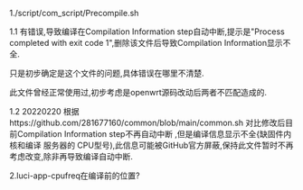 1./script/com_script/Precompile.sh 

1.1 有错误,导致编译在Compilation Information step自动中断,提示是"Process completed with exit code 1",删除该文件后导致Compilation Information显示不全.

只是初步确定是这个文件的问题,具体错误在哪里不清楚.

此文件曾经正常使用过,初步考虑是openwrt源码改动后两者不匹配造成的.

1.2 20220220 根据https://github.com/281677160/common/blob/main/common.sh 对比修改后目前Compilation Information step不再自动中断 ,但是编译信息显示不全{缺固件内核和编译 服务器的 CPU型号),此信息可能被GitHub官方屏蔽,保持此文件暂时不再考虑改变,除非再导致编译自动中断.

2.luci-app-cpufreq在编译前的位置?
